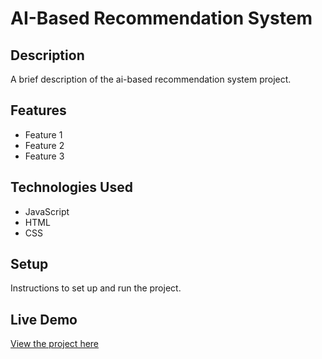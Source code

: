 # AI-Based Recommendation System

## Description

A brief description of the ai-based recommendation system project.

## Features

- Feature 1
- Feature 2
- Feature 3

## Technologies Used

- JavaScript
- HTML
- CSS

## Setup

Instructions to set up and run the project.

## Live Demo

[View the project here](https://deepakkumar55.github.io/200-JAVASCRIPT-PROJECT/120-120-ai_based_recommendation_system/)
